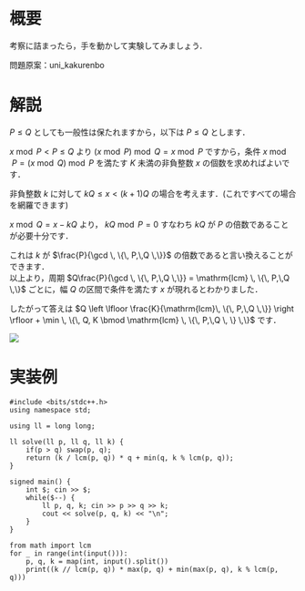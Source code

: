# 概要
考察に詰まったら，手を動かして実験してみましょう．

問題原案：uni_kakurenbo

# 解説
$P \leq Q$ としても一般性は保たれますから，以下は $P \leq Q$ とします．

$x \bmod P < P \leq Q$ より $(x \bmod P) \bmod Q = x \bmod P$ ですから，条件 $x \bmod P = (x \bmod Q) \bmod P$ を満たす $K$ 未満の非負整数 $x$ の個数を求めればよいです．

非負整数 $k$ に対して $kQ \leq x < (k + 1)Q$ の場合を考えます．(これですべての場合を網羅できます)  

$x \bmod Q = x - kQ$ より， $kQ \bmod P = 0$ すなわち $kQ$ が $P$ の倍数であることが必要十分です．  

これは $k$ が $\frac{P}{\gcd \, \{\, P,\,Q \,\}}$ の倍数であると言い換えることができます．  
以上より，周期 $Q\frac{P}{\gcd \, \{\, P,\,Q \,\}} = \mathrm{lcm} \, \{\, P,\,Q \,\}$ ごとに，幅 $Q$ の区間で条件を満たす $x$ が現れるとわかりました．  

したがって答えは $Q \left \lfloor \frac{K}{\mathrm{lcm}\, \{\, P,\,Q \,\}} \right \rfloor + \min \, \{\, Q, K \bmod \mathrm{lcm} \, \{\, P,\,Q \, \} \,\}$ です．

![](https://raw.githubusercontent.com/uni-kakurenbo/TGC002/main/mod-p--mod-q/images/editorial-00-01.png?token=GHSAT0AAAAAAB32LAZBVL426TPV5456EYE4Y7QJP3A)

# 実装例
```cpp:C++
#include <bits/stdc++.h>
using namespace std;

using ll = long long;

ll solve(ll p, ll q, ll k) {
    if(p > q) swap(p, q);
    return (k / lcm(p, q)) * q + min(q, k % lcm(p, q));
}

signed main() {
    int $; cin >> $;
    while($--) {
        ll p, q, k; cin >> p >> q >> k;
        cout << solve(p, q, k) << "\n";
    }
}
```
```py:Python
from math import lcm
for _ in range(int(input())):
    p, q, k = map(int, input().split())
    print((k // lcm(p, q)) * max(p, q) + min(max(p, q), k % lcm(p, q)))
```
